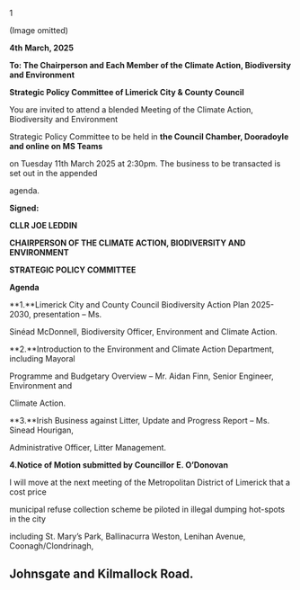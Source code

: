 1

(Image omitted)

**4th** **March, 2025**

**To: The Chairperson and Each Member of the Climate Action, Biodiversity and Environment**

**Strategic Policy Committee of Limerick City & County Council**

You are invited to attend a blended Meeting of the Climate Action, Biodiversity and Environment

Strategic Policy Committee to be held in **the Council Chamber, Dooradoyle and online on MS Teams**

on Tuesday 11th March 2025 at 2:30pm. The business to be transacted is set out in the appended

agenda.

**Signed:**

**CLLR JOE LEDDIN**

**CHAIRPERSON OF THE CLIMATE ACTION, BIODIVERSITY AND ENVIRONMENT**

**STRATEGIC POLICY COMMITTEE**

**Agenda**

**1.**Limerick City and County Council Biodiversity Action Plan 2025-2030, presentation – Ms.

Sinéad McDonnell, Biodiversity Officer, Environment and Climate Action.

**2.**Introduction to the Environment and Climate Action Department, including Mayoral

Programme and Budgetary Overview – Mr. Aidan Finn, Senior Engineer, Environment and

Climate Action.

**3.**Irish Business against Litter, Update and Progress Report – Ms. Sinead Hourigan,

Administrative Officer, Litter Management.

**4.Notice of Motion submitted by Councillor** **E. O’Donovan**

I will move at the next meeting of the Metropolitan District of Limerick that a cost price

municipal refuse collection scheme be piloted in illegal dumping hot-spots in the city

including St. Mary’s Park, Ballinacurra Weston, Lenihan Avenue, Coonagh/Clondrinagh,

Johnsgate and Kilmallock Road.
---
